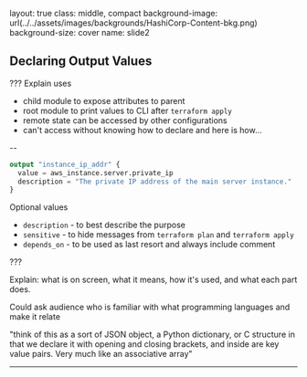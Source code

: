 layout: true
class: middle, compact
background-image: url(../../assets/images/backgrounds/HashiCorp-Content-bkg.png)
background-size: cover
name: slide2

## Declaring Output Values
???
Explain uses
* child module to expose attributes to parent
* root module to print values to CLI after `terraform apply`
* remote state can be accessed by other configurations
* can't access without knowing how to declare and here is how...

--

```terraform
output "instance_ip_addr" {
  value = aws_instance.server.private_ip
  description = "The private IP address of the main server instance."
}
```

Optional values
- `description` - to best describe the purpose
- `sensitive` - to hide messages from `terraform plan` and `terraform apply`
- `depends_on` - to be used as last resort and always include comment

???

Explain: what is on screen, what it means, how it's used, and what each part does. 

Could ask audience who is familiar with what programming languages and make it relate

"think of this as a sort of JSON object, a Python dictionary, or C structure in that we declare it with opening and closing brackets, and inside are key value pairs. Very much like an associative array"

---
